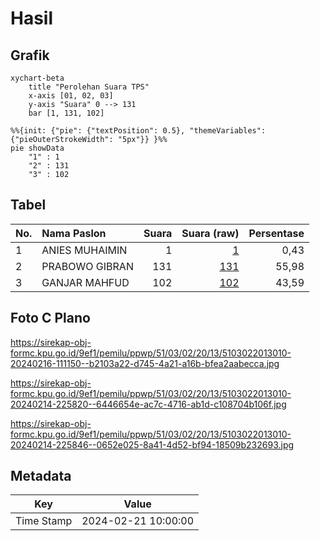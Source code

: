 # Hasil

## Grafik

```mermaid
xychart-beta
    title "Perolehan Suara TPS"
    x-axis [01, 02, 03]
    y-axis "Suara" 0 --> 131
    bar [1, 131, 102]
```

```mermaid
%%{init: {"pie": {"textPosition": 0.5}, "themeVariables": {"pieOuterStrokeWidth": "5px"}} }%%
pie showData
    "1" : 1
    "2" : 131
    "3" : 102
```

## Tabel

| No. | Nama Paslon    | Suara | Suara (raw) | Persentase |
|:--- |:-------------- | -----:| -----------:| ----------:|
| 1   | ANIES MUHAIMIN | 1     | [1][p-1]    | 0,43       |
| 2   | PRABOWO GIBRAN | 131   | [131][p-2]  | 55,98      |
| 3   | GANJAR MAHFUD  | 102   | [102][p-3]  | 43,59      |


[p-1]: https://github.com/gigit-pemilu/pemilu-2024-51-bali/blob/main/pilpres/hitung-suara/sub/51-bali/sub/03-badung/sub/02-mengwi/sub/2013-werdi-bhuwana/sub/010-tps/sub/paslon-1.txt
[p-2]: https://github.com/gigit-pemilu/pemilu-2024-51-bali/blob/main/pilpres/hitung-suara/sub/51-bali/sub/03-badung/sub/02-mengwi/sub/2013-werdi-bhuwana/sub/010-tps/sub/paslon-2.txt
[p-3]: https://github.com/gigit-pemilu/pemilu-2024-51-bali/blob/main/pilpres/hitung-suara/sub/51-bali/sub/03-badung/sub/02-mengwi/sub/2013-werdi-bhuwana/sub/010-tps/sub/paslon-3.txt

## Foto C Plano

https://sirekap-obj-formc.kpu.go.id/9ef1/pemilu/ppwp/51/03/02/20/13/5103022013010-20240216-111150--b2103a22-d745-4a21-a16b-bfea2aabecca.jpg

https://sirekap-obj-formc.kpu.go.id/9ef1/pemilu/ppwp/51/03/02/20/13/5103022013010-20240214-225820--6446654e-ac7c-4716-ab1d-c108704b106f.jpg

https://sirekap-obj-formc.kpu.go.id/9ef1/pemilu/ppwp/51/03/02/20/13/5103022013010-20240214-225846--0652e025-8a41-4d52-bf94-18509b232693.jpg


## Metadata

| Key        | Value               |
| ---------- | ------------------- |
| Time Stamp | 2024-02-21 10:00:00 |




